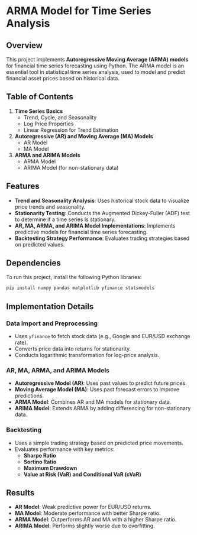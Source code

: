 # ARMA Model for Time Series Analysis

## Overview
This project implements **Autoregressive Moving Average (ARMA) models** for financial time series forecasting using Python. The ARMA model is an essential tool in statistical time series analysis, used to model and predict financial asset prices based on historical data.

## Table of Contents
1. **Time Series Basics**
   - Trend, Cycle, and Seasonality
   - Log Price Properties
   - Linear Regression for Trend Estimation
2. **Autoregressive (AR) and Moving Average (MA) Models**
   - AR Model
   - MA Model
3. **ARMA and ARIMA Models**
   - ARMA Model
   - ARIMA Model (for non-stationary data)

## Features
- **Trend and Seasonality Analysis**: Uses historical stock data to visualize price trends and seasonality.
- **Stationarity Testing**: Conducts the Augmented Dickey-Fuller (ADF) test to determine if a time series is stationary.
- **AR, MA, ARMA, and ARIMA Model Implementations**: Implements predictive models for financial time series forecasting.
- **Backtesting Strategy Performance**: Evaluates trading strategies based on predicted values.

## Dependencies
To run this project, install the following Python libraries:
```bash
pip install numpy pandas matplotlib yfinance statsmodels
```

## Implementation Details
### Data Import and Preprocessing
- Uses `yfinance` to fetch stock data (e.g., Google and EUR/USD exchange rate).
- Converts price data into returns for stationarity.
- Conducts logarithmic transformation for log-price analysis.

### AR, MA, ARMA, and ARIMA Models
- **Autoregressive Model (AR)**: Uses past values to predict future prices.
- **Moving Average Model (MA)**: Uses past forecast errors to improve predictions.
- **ARMA Model**: Combines AR and MA models for stationary data.
- **ARIMA Model**: Extends ARMA by adding differencing for non-stationary data.

### Backtesting
- Uses a simple trading strategy based on predicted price movements.
- Evaluates performance with key metrics:
  - **Sharpe Ratio**
  - **Sortino Ratio**
  - **Maximum Drawdown**
  - **Value at Risk (VaR) and Conditional VaR (cVaR)**

## Results
- **AR Model**: Weak predictive power for EUR/USD returns.
- **MA Model**: Moderate performance with better Sharpe ratio.
- **ARMA Model**: Outperforms AR and MA with a higher Sharpe ratio.
- **ARIMA Model**: Performs slightly worse due to overfitting.


